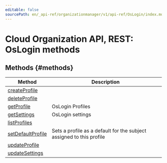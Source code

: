 ```yaml
---
editable: false
sourcePath: en/_api-ref/organizationmanager/v1/api-ref/OsLogin/index.md
---
```


# Cloud Organization API, REST: OsLogin methods


## Methods {#methods}
Method | Description
--- | ---
[createProfile](createProfile.md) | 
[deleteProfile](deleteProfile.md) | 
[getProfile](getProfile.md) | OsLogin Profiles
[getSettings](getSettings.md) | OsLogin settings
[listProfiles](listProfiles.md) | 
[setDefaultProfile](setDefaultProfile.md) | Sets a profile as a default for the subject assigned to this profile
[updateProfile](updateProfile.md) | 
[updateSettings](updateSettings.md) | 